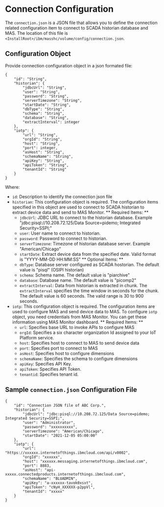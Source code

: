 # Connection Configuration

The `connection.json` is a JSON file that allows you to define the connection related 
configuration item to connect to SCADA historian database and MAS. The location of this 
file is `<InstallRoot>/ibm/masshc/volume/config/connection.json`. 

## Configuration Object

Provide connection configuration object in a json formated file:

```
{
    "id": "String",
    "historian": {
        "jdbcUrl": "String",
        "user": "String",
        "password": "String",
        "serverTimezone": "String",
        "startDate": "String",
        "dbType": "String",
        "schema": "String",
        "database": "String",
        "extractInterval": integer
    },
    "iotp": {
        "url": "String",
        "orgId": "String",
        "host": "String",
        "port": integer,
        "asHost": "String",
        "schemaName": "String",
        "apiKey": "String",
        "apiToken": "String",
        "tenantId": "String"
    }
}
```

Where:

* `id`: Description to identify the connection json file
* `historian`: This configuration object is required. The configuration items specified in this object are used
to connect to SCADA historian to extract device data and send to MAS Monitor.
    ** Required Items: **
    * `jdbcUrl`: JDBC URL to connect to the historian database. Example "jdbc:pisql://10.208.72.125/Data Source=pidemo; Integrated Security=SSPI;"
    * `user`: User name to connect to historian.
    * `password`: Password to connect to historian.
    * `serverTimezone`: Timezone of historian database server. Example "American/Chicago"
    * `startDate`: Extract device data from the specified date. Valid format is "YYYY-MM-DD HH:MM:SS"
    ** Optional Items: **
    * `dbType`: Database server configured as SCADA hostorian. The default value is "pisql" (OSIPI historian)
    * `schema`: Schema name. The default value is "piarchive"
    * `database`: Database name. The default value is "picomp2"
    * `extractInterval`: Data from historian is extracted in chunk. The `extractInterval` specifies the time window in seconds for the chunk. The default value is 60 seconds. The valid range is 30 to 900 seconds.
* `iotp`: This configuration object is required. The configuration items are used to configure MAS and send device data to MAS. To configure `iotp` object, you need credentials from MAS Monitor. You can get these information using MAS Monitor dashboard.
    ** Required Items: **
    * `url`: Specifies base URL to invoke APIs to configure MAS
    * `orgId`: Specifies a six character organization Id assigned to your IoT Platform service.
    * `host`: Specifies host to connect to MAS to send device data
    * `port`: Specifies port to connect to MAS 
    * `asHost`: Specifies host to configure dimensions
    * `schemaName`: Specifies the schema to configure dimensions
    * `apiKey`: Specifies API Key.
    * `apiToken`: Specifies API Token.
    * `tenantid`: Specifies tenant id.


## Sample `connection.json` Configuration File

```
{
    "id": "Connection JSON file of ABC Corp.",
    "historian": {
        "jdbcUrl": "jdbc:pisql://10.208.72.125/Data Source=pidemo; Integrated Security=SSPI;",
        "user": "Administrator",
        "password": "xxxxxxxxxx",
        "serverTimezone": "American/Chicago",
        "startDate": "2021-12-05 05:00:00"
    },
    "iotp": {
        "url": "https://xxxxxx.internetofthings.ibmcloud.com/api/v0002",
        "orgId": "xxxxxx",
        "host": "xxxxxx.messaging.internetofthings.ibmcloud.com",
        "port": 8883,
        "asHost": "api-xxxxx.connectedproducts.internetofthings.ibmcloud.com",
        "schemaName": "BLUADMIN",
        "apiKey": "a-xxxxxx-tavok0xsxt",
        "apiToken": "cNyH_XXXXXX-p2ppVl",
        "tenantId": "xxxxx"
    }
}
```

